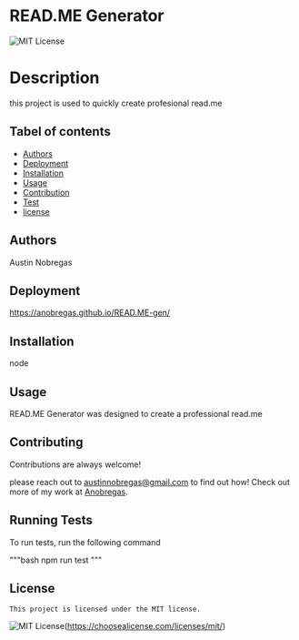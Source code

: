 # READ.ME Generator
  ![MIT License](https://img.shields.io/badge/License-MIT-green.svg)
  # Description

  this project is used to quickly create profesional read.me

  ## Tabel of contents
  - [Authors](#Authors)
  - [Deployment](#Deployment)
  - [Installation](#Installation)
  - [Usage](#Usage)
  - [Contribution](#Contribution)
  - [Test](#Test)
  - [license](#license)

  ## Authors

  Austin Nobregas

  ## Deployment

  https://anobregas.github.io/READ.ME-gen/

  ## Installation

  node

  ## Usage

  READ.ME Generator was designed to create a professional read.me

  ## Contributing

  Contributions are always welcome!

  please reach out to austinnobregas@gmail.com to find out how! Check out more of my work at [Anobregas](https://github.com/Anobregas/).

  ## Running Tests

  To run tests, run the following command

  """bash
    npm run test
  """
 ## License

    This project is licensed under the MIT license.
 ![MIT License](https://img.shields.io/badge/License-MIT-green.svg)(https://choosealicense.com/licenses/mit/)


